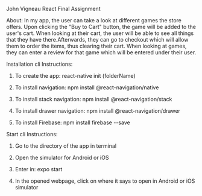 John Vigneau React Final Assignment

About: In my app, the user can take a look at different games the store offers. Upon clicking the "Buy to Cart" button, the game will be added to the user's cart. When looking at their cart, the user will be able to see all things that they have there.Afterwards, they can go to checkout which will allow them to order the items, thus clearing their cart. When looking at games, they can enter a review for that game which will be entered under their user.

Installation cli Instructions:

1) To create the app: react-native init (folderName)

2) To install navigation: npm install @react-navigation/native

3) To install stack navigation: npm install @react-navigation/stack

4) To install drawer navigation: npm install @react-navigation/drawer

5) To install Firebase: npm install firebase --save

Start cli Instructions:

1) Go to the directory of the app in terminal

2) Open the simulator for Android or iOS

3) Enter in: expo start

4) In the opened webpage, click on where it says to open in Android or iOS simulator
